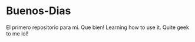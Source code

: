 # Buenos-Dias
El primero repositorio para mi. Que bien!
Learning how to use it. Quite geek to me lol!
